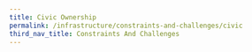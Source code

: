 ```yaml
---
title: Civic Ownership
permalink: /infrastructure/constraints-and-challenges/civic
third_nav_title: Constraints And Challenges
---
```

